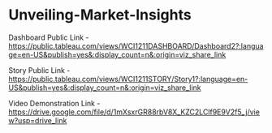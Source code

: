 # Unveiling-Market-Insights


Dashboard Public Link - https://public.tableau.com/views/WCI1211DASHBOARD/Dashboard2?:language=en-US&publish=yes&:display_count=n&:origin=viz_share_link

Story Public Link - https://public.tableau.com/views/WCI1211STORY/Story1?:language=en-US&publish=yes&:display_count=n&:origin=viz_share_link

Video Demonstration Link - https://drive.google.com/file/d/1mXsxrGR88rbV8X_KZC2LClf9E9V2f5_j/view?usp=drive_link
